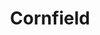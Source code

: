 ---
layout: illustration
title: Cornfield
type: photo, holga
description: Personal Photograph
alt: A snowy cornfield in Connecticut
medium: Medium Format Photograph Print 
large-image: cornfield.jpg
small-image: cornfield.jpg
size: 990x1000
---